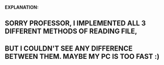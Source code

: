 #### EXPLANATION:
## SORRY PROFESSOR, I IMPLEMENTED ALL 3 DIFFERENT METHODS OF READING FILE, 
## BUT I COULDN'T SEE ANY DIFFERENCE BETWEEN THEM. MAYBE MY PC IS TOO FAST :)
